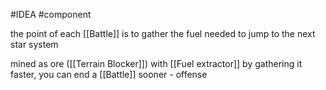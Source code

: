 #IDEA 
#component 

the point of each [[Battle]] is to gather the fuel needed to jump to the next star system

mined as ore ([[Terrain Blocker]]) with [[Fuel extractor]] 
by gathering it faster, you can end a [[Battle]] sooner - offense
